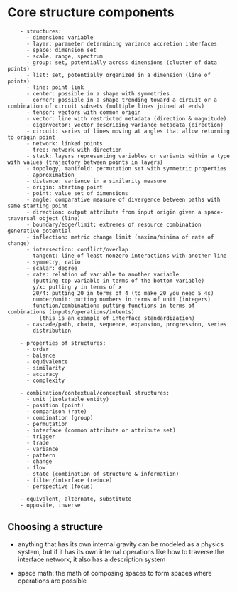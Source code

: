 # Core structure components

        - structures: 
          - dimension: variable
          - layer: parameter determining variance accretion interfaces
          - space: dimension set
          - scale, range, spectrum
          - group: set, potentially across dimensions (cluster of data points)
          - list: set, potentially organized in a dimension (line of points)
          - line: point link
          - center: possible in a shape with symmetries
          - corner: possible in a shape trending toward a circuit or a combination of circuit subsets (multiple lines joined at ends)
          - tensor: vectors with common origin
          - vector: line with restricted metadata (direction & magnitude)
          - eigenvector: vector describing variance metadata (direction)
          - circuit: series of lines moving at angles that allow returning to origin point
          - network: linked points
          - tree: network with direction
          - stack: layers representing variables or variants within a type with values (trajectory between points in layers)
          - topology, manifold: permutation set with symmetric properties
          - approximation
          - distance: variance in a similarity measure
          - origin: starting point
          - point: value set of dimensions
          - angle: comparative measure of divergence between paths with same starting point
          - direction: output attribute from input origin given a space-traversal object (line)
          - boundary/edge/limit: extremes of resource combination generative potential
          - inflection: metric change limit (maxima/minima of rate of change)
          - intersection: conflict/overlap
          - tangent: line of least nonzero interactions with another line
          - symmetry, ratio
          - scalar: degree
          - rate: relation of variable to another variable 
            (putting top variable in terms of the bottom variable)
            y/x: putting y in terms of x
            20/4: putting 20 in terms of 4 (to make 20 you need 5 4s)
            number/unit: putting numbers in terms of unit (integers)
            function/combination: putting functions in terms of combinations (inputs/operations/intents)
              (this is an example of interface standardization)
          - cascade/path, chain, sequence, expansion, progression, series
          - distribution

        - properties of structures:
          - order 
          - balance
          - equivalence
          - similarity
          - accuracy
          - complexity

        - combination/contextual/conceptual structures:
          - unit (isolatable entity)
          - position (point)
          - comparison (rate)
          - combination (group)
          - permutation
          - interface (common attribute or attribute set)
          - trigger
          - trade
          - variance
          - pattern
          - change
          - flow
          - state (combination of structure & information)
          - filter/interface (reduce)
          - perspective (focus)

        - equivalent, alternate, substitute
        - opposite, inverse


## Choosing a structure

  - anything that has its own internal gravity can be modeled as a physics system, but if it has its own internal operations like how to traverse the interface network, it also has a description system

  - space math: the math of composing spaces to form spaces where operations are possible
